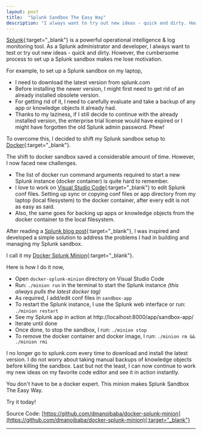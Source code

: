```yaml
---
layout: post
title:  "Splunk Sandbox The Easy Way"
description: "I always want to try out new ideas - quick and dirty. However...?"
---
```

[Splunk](https://www.splunk.com){:target="_blank"} is a powerful operational intelligence & log monitoring tool. As a Splunk administrator and developer, I always want to test or try out new ideas - quick and dirty. However, the cumbersome process to set up a Splunk sandbox makes me lose motivation.

For example, to set up a Splunk sandbox on my laptop,
- I need to download the latest version from splunk.com
- Before installing the newer version, I might first need to get rid of an already installed obsolete version. 
- For getting rid of it, I need to carefully evaluate and take a backup of any app or knowledge objects it already had.
- Thanks to my laziness, if I still decide to continue with the already installed version, the enterprise trial license would have expired or I might have forgotten the old Splunk admin password. Phew!

To overcome this, I decided to shift my Splunk sandbox setup to [Docker](https://www.docker.com){:target="_blank"}. 

The shift to docker sandbox saved a considerable amount of time. However, I now faced new challenges. 
- The list of docker run command arguments required to start a new Splunk instance (docker container) is quite hard to remember. 
- I love to work on [Visual Studio Code](https://code.visualstudio.com/){:target="_blank"} to edit Splunk conf files. Setting up sync or copying conf files or app directory from my laptop (local filesystem) to the docker container, after every edit is not as easy as said. 
- Also, the same goes for backing up apps or knowledge objects from the docker container to the local filesystem.

After reading a [Splunk blog post](https://www.splunk.com/en_us/blog/tips-and-tricks/hands-on-lab-sandboxing-with-splunk-with-docker.html){:target="_blank"}, I was inspired and developed a simple solution to address the problems I had in building and managing my Splunk sandbox.

I call it my [Docker Splunk Minion](https://github.com/dmanojbaba/docker-splunk-minion){:target="_blank"}.

Here is how I do it now,
- Open `docker-splunk-minion` directory on Visual Studio Code
- Run: `./minion run` in the terminal to start the Splunk instance *(this always pulls the latest docker tag)*
- As required, I add/edit conf files in `sandbox-app`
- To restart the Splunk instance, I use the Splunk web interface or run: `./minion restart`
- See my Splunk app in action at http://localhost:8000/app/sandbox-app/
- Iterate until done
- Once done, to stop the sandbox, I run: `./minion stop`
- To remove the docker container and docker image, I run: `./minion rm && ./minion rmi`

I no longer go to splunk.com every time to download and install the latest version. I do not worry about taking manual backups of knowledge objects before killing the sandbox. Last but not the least, I can now continue to work my new ideas on my favorite code editor and see it in action instantly. 

You don't have to be a docker expert. This minion makes Splunk Sandbox The Easy Way. 

Try it today! 

Source Code: [https://github.com/dmanojbaba/docker-splunk-minion](https://github.com/dmanojbaba/docker-splunk-minion){:target="_blank"}

---